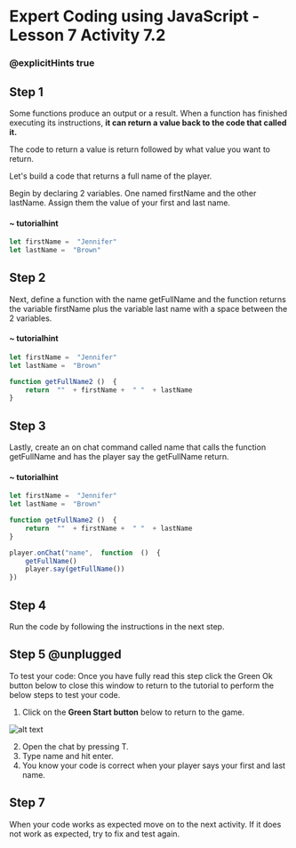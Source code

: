 # Expert Coding using JavaScript - Lesson 7 Activity 7.2
### @explicitHints true

## Step 1

Some functions produce an output or a result. When a function has finished executing its instructions, **it can return a value back to the code that called it.**

The code to return a value is return followed by what value you want to return. 

Let's build a code that returns a full name of the player. 

Begin by declaring 2 variables.  One named firstName and the other lastName.  Assign them the value of your first and last name. 

#### ~ tutorialhint

```javascript
let firstName =  "Jennifer"
let lastName =  "Brown"

```

## Step 2

Next, define a function with the name getFullName and the function returns the variable firstName plus the variable last name with a space between the 2 variables. 

#### ~ tutorialhint

```javascript
let firstName =  "Jennifer"
let lastName =  "Brown"

function getFullName2 ()  {
	return  ""  + firstName +  " "  + lastName
}

```

## Step 3

Lastly,  create an on chat command called name that calls the function getFullName and has the player say the getFullName return. 

#### ~ tutorialhint

```javascript
let firstName =  "Jennifer"
let lastName =  "Brown"

function getFullName2 ()  {
	return  ""  + firstName +  " "  + lastName
}

player.onChat("name",  function  ()  {
	getFullName()
	player.say(getFullName())
})

```

## Step 4

Run the code by following the instructions in the next step.


## Step 5 @unplugged
To test your code:
Once you have fully read this step click the Green Ok button below to close this window to return to the tutorial to perform the below steps to test your code.

1. Click on the **Green Start button** below to return to the game.

  

![alt text](https://expertjs.codingcredentials.com/Lesson1/1.1/1.JPG?raw=true  "Start")

2. Open the chat by pressing T. 
3. Type name and hit enter. 
4. You know your code is correct when your player says your first and last name. 

## Step 7

When your code works as expected move on to the next activity.
If it does not work as expected, try to fix and test again.